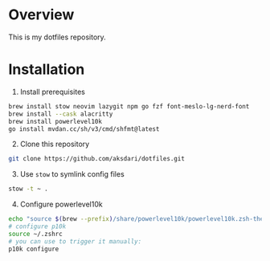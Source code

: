 # Overview

This is my dotfiles repository.

# Installation

1. Install prerequisites

```sh
brew install stow neovim lazygit npm go fzf font-meslo-lg-nerd-font
brew install --cask alacritty
brew install powerlevel10k
go install mvdan.cc/sh/v3/cmd/shfmt@latest
```

2. Clone this repository

```sh
git clone https://github.com/aksdari/dotfiles.git
```

3. Use `stow` to symlink config files

```sh
stow -t ~ .
```

4. Configure powerlevel10k

```sh
echo "source $(brew --prefix)/share/powerlevel10k/powerlevel10k.zsh-theme" >>~/.zshrc
# configure p10k
source ~/.zshrc
# you can use to trigger it manually:
p10k configure

```
